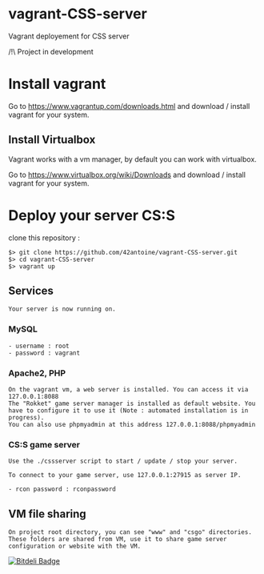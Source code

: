 # vagrant-CSS-server
Vagrant deployement for CSS server

/!\ Project in development

# Install vagrant

Go to https://www.vagrantup.com/downloads.html and download / install vagrant for your system.

## Install Virtualbox

Vagrant works with a vm manager, by default you can work with virtualbox.

Go to  https://www.virtualbox.org/wiki/Downloads and download / install vagrant for your system.

# Deploy your server CS:S

clone this repository :

	$> git clone https://github.com/42antoine/vagrant-CSS-server.git
	$> cd vagrant-CSS-server
	$> vagrant up

## Services

	Your server is now running on.

### MySQL

	- username : root
	- password : vagrant
	
### Apache2, PHP

	On the vagrant vm, a web server is installed. You can access it via 127.0.0.1:8088
	The "Rokket" game server manager is installed as default website. You have to configure it to use it (Note : automated installation is in progress).
	You can also use phpmyadmin at this address 127.0.0.1:8088/phpmyadmin

### CS:S game server

	Use the ./cssserver script to start / update / stop your server.
	
	To connect to your game server, use 127.0.0.1:27915 as server IP.

	- rcon password : rconpassword
	
## VM file sharing
	
	On project root directory, you can see "www" and "csgo" directories. These folders are shared from VM, use it to share game server configuration or website with the VM.


[![Bitdeli Badge](https://d2weczhvl823v0.cloudfront.net/42antoine/vagrant-css-server/trend.png)](https://bitdeli.com/free "Bitdeli Badge")